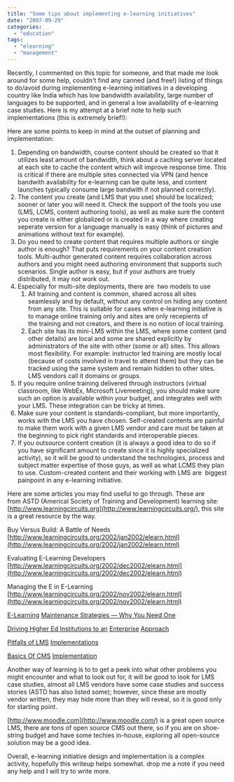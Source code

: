 ```yaml
---
title: "Some tips about implementing e-learning initiatives"
date: "2007-09-29"
categories: 
  - "education"
tags: 
  - "elearning"
  - "management"
---
```


Recently, I commented on this topic for someone, and that made me look around for some help, couldn't find any canned (and free!) listing of things to do/avoid during implementing e-learning initiatives in a developing country like India which has low bandwidth availability, large number of languages to be supported, and in general a low availability of e-learning case studies. Here is my attempt at a brief note to help such implementations (this is extremely brief!):

Here are some points to keep in mind at the outset of planning and implementation:

1. Depending on bandwidth, course content should be created so that it utilizes least amount of bandwidth, think about a caching server located at each site to cache the content which will improve response time. This is critical if there are multiple sites connected via VPN (and hence bandwith availability for e-learning can be quite less, and content launches typically consume large bandwith if not planned correctly).
2. The content you create (and LMS that you use) should be localized; sooner or later you will need it. Check the support of the tools you use (LMS, LCMS, content authoring tools), as well as make sure the content you create is either globalized or is created in a way where creating seperate version for a language manually is easy (think of pictures and animations without text for example).
3. Do you need to create content that requires multiple authors or single author is enough? That puts requirements on your content creation tools. Multi-author generated content requires collaboration across authors and you might need authoring environment that supports such scenarios. Single author is easy, but if your authors are truely distributed, it may not work out.
4. Especially for multi-site deployments, there are  two models to use
    1. All training and content is common, shared across all sites seamlessly and by default, without any control on hiding any content from any site. This is suitable for cases when e-learning initiative is to manage online training only and sites are only recepients of the training and not creators, and there is no notion of local training.
    2. Each site has its mini-LMS within the LMS, where some content (and other details) are local and some are shared explicitly by administrators of the site with other (some or all) sites. This allows most flexibility. For example: instructor led training are mostly local (because of costs involved in travel to attend them) but they can be tracked using the same system and remain hidden to other sites. LMS vendors call it domains or groups.
5. If you require online training delivered through instructors (virtual classroom, like WebEx, Microsoft Livemeeting), you should make sure such an option is available within your budget, and integrates well with your LMS. These integration can be tricky at times.
6. Make sure your content is standards-compliant, but more importantly, works with the LMS you have chosen. Self-created contents are painful to make them work with a given LMS vendor and care must be taken at the beginning to pick right standards and interoperable pieces.
7. If you outsource content creation (it is always a good idea to do so if you have significant amount to create since it is highly specialized activity), so it will be good to understand the technologies, process and subject matter expertise of those guys, as well as what LCMS they plan to use. Custom-created content and their working with LMS are  biggest painpoint in any e-learning initiative.

Here are some articles you may find useful to go through. These are from ASTD (Americal Society of Training and Development) learning site: [http://www.learningcircuits.org](http://www.learningcircuits.org/), this site is a great resource by the way.

Buy Versus Build: A Battle of Needs [http://www.learningcircuits.org/2002/jan2002/elearn.html](http://www.learningcircuits.org/2002/jan2002/elearn.html)

Evaluating E-Learning Developers [http://www.learningcircuits.org/2002/dec2002/elearn.html](http://www.learningcircuits.org/2002/dec2002/elearn.html)

Managing the E in E-Learning [http://www.learningcircuits.org/2002/nov2002/elearn.html](http://www.learningcircuits.org/2002/nov2002/elearn.html)

[E-Learning](http://www.learningcircuits.org/2005/aug2005/obrien.htm) [](http://www.learningcircuits.org/2005/aug2005/obrien.htm)[Maintenance Strategies — Why You Need One](http://www.learningcircuits.org/2005/aug2005/obrien.htm)

[Driving Higher Ed Institutions to an](http://www.learningcircuits.org/2004/sep2004/ross.htm) [](http://www.learningcircuits.org/2004/sep2004/ross.htm)[Enterprise](http://www.learningcircuits.org/2004/sep2004/ross.htm) [](http://www.learningcircuits.org/2004/sep2004/ross.htm)[Approach](http://www.learningcircuits.org/2004/sep2004/ross.htm)

[Pitfalls of LMS](http://www.learningcircuits.org/2004/jul2004/howard.htm) [](http://www.learningcircuits.org/2004/jul2004/howard.htm)[Implementations](http://www.learningcircuits.org/2004/jul2004/howard.htm)

[Basics Of CMS](http://www.learningcircuits.org/2002/may2002/mayberry.html) [](http://www.learningcircuits.org/2002/may2002/mayberry.html)[Implementation](http://www.learningcircuits.org/2002/may2002/mayberry.html)

Another way of learning is to to get a peek into what other problems you might encounter and what to look out for, it will be good to look for LMS case studies, almost all LMS vendors have some case studies and success stories (ASTD has also listed some); however, since these are mostly vendor written, they may hide more than they will reveal, so it is good only for starting point.

[http://www.moodle.com](http://www.moodle.com/) is a great open source LMS, there are tons of open source CMS out there, so if you are on shoe-string budget and have some techies in-house, exploring all open-source solution may be a good idea.

Overall, e-learning initiative design and implementation is a complex activity, hopefully this writeup helps somewhat. drop me a note if you need any help and I will try to write more.
